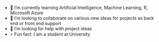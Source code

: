  
- 🌱 I’m currently learning Artificial Intelligence, Machine Learning, R, Microsoft Azure 
- 👯 I’m looking to collaborate on various new ideas for projects as back end or front end support 
- 🤔 I’m looking for help with project ideas 
- ⚡ Fun fact: I am a student at University 
